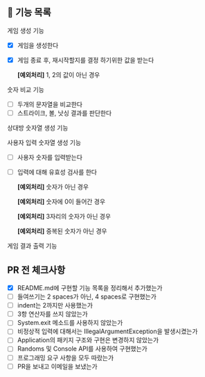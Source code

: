 ## 🚀 기능 목록

게임 생성 기능

- [x] 게임을 생성한다

- [x] 게임 종료 후, 재시작할지를 결정 하기위한 값을 받는다

  **[예외처리]** 1, 2의 값이 아닌 경우

숫자 비교 기능

- [ ] 두개의 문자열을 비교한다
- [ ] 스트라이크, 볼, 낫싱 결과를 판단한다

상대방 숫자열 생성 기능

사용자 입력 숫자열 생성 기능

- [ ] 사용자 숫자를 입력받는다

- [ ] 입력에 대해 유효성 검사를 한다

  **[예외처리]** 숫자가 아닌 경우

  **[예외처리]** 숫자에 0이 들어간 경우

  **[예외처리]** 3자리의 숫자가 아닌 경우

  **[예외처리]** 중복된 숫자가 아닌 경우

게임 결과 출력 기능

## PR 전 체크사항

- [x] README.md에 구현할 기능 목록을 정리해서 추가했는가
- [ ] 들여쓰기는 2 spaces가 아닌, 4 spaces로 구현했는가
- [ ] indent는 2까지만 사용했는가
- [ ] 3항 연산자를 쓰지 않았는가
- [ ] System.exit 메소드를 사용하지 않았는가
- [ ] 비정상적 입력에 대해서는 IllegalArgumentException을 발생시켰는가
- [ ] Application의 패키지 구조와 구현은 변경하지 않았는가
- [ ] Randoms 및 Console API를 사용하여 구현했는가
- [ ] 프로그래밍 요구 사항을 모두 따랐는가
- [ ] PR을 보내고 이메일을 보냈는가
